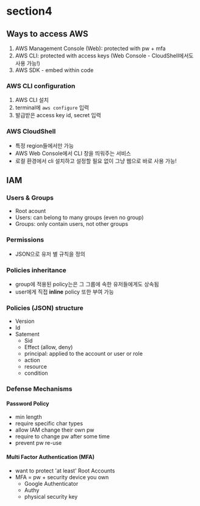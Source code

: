 # section4

## Ways to access AWS

1. AWS Management Console (Web): protected with pw + mfa
2. AWS CLI: protected with access keys (Web Console - CloudShell에서도 사용 가능!)
3. AWS SDK - embed within code

### AWS CLI configuration

1. AWS CLI 설치
2. terminal에 `aws configure` 입력
3. 발급받은 access key id, secret 입력

### AWS CloudShell

- 특정 region들에서만 가능
- AWS Web Console에서 CLI 창을 띄워주는 서비스
- 로컬 환경에서 cli 설치하고 설정할 필요 없이 그냥 웹으로 바로 사용 가능!

## IAM

### Users & Groups

- Root acount
- Users: can belong to many groups (even no group)
- Groups: only contain users, not other groups

### Permissions

- JSON으로 유저 별 규칙을 정의

### Policies inheritance

- group에 적용된 policy는은 그 그룹에 속한 유저들에게도 상속됨
- user에게 직접 **inline** policy 또한 부여 가능

### Policies (JSON) structure

- Version
- Id
- Satement
  - Sid
  - Effect (allow, deny)
  - principal: applied to the account or user or role
  - action
  - resource
  - condition

### Defense Mechanisms

#### Password Policy

- min length
- require specific char types
- allow IAM change their own pw
- require to change pw after some time
- prevent pw re-use

#### Multi Factor Authentication (MFA)

- want to protect 'at least' Root Accounts
- MFA = pw + security device you own
  - Google Authenticator
  - Authy
  - physical security key

